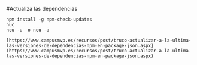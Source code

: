 #Actualiza las dependencias  

    npm install -g npm-check-updates  
    nuc  
    ncu -u  o ncu -a

    [https://www.campusmvp.es/recursos/post/truco-actualizar-a-la-ultima-las-versiones-de-dependencias-npm-en-package-json.aspx](https://www.campusmvp.es/recursos/post/truco-actualizar-a-la-ultima-las-versiones-de-dependencias-npm-en-package-json.aspx)